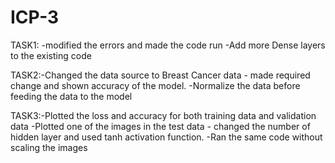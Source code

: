 # ICP-3

TASK1: -modified the errors and made the code run
       -Add more Dense layers to the existing code
      
TASK2:-Changed the data source to Breast Cancer data
      - made required change and shown accuracy of the model.
      -Normalize the data before feeding the data to the model
      
TASK3:-Plotted the loss and accuracy for both training data and validation data 
      -Plotted one of the images in the test data
      - changed the number of hidden layer and used tanh activation function.
      -Ran the same code without scaling the images
